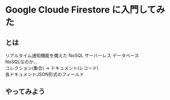 # Google Cloude Firestore に入門してみた
## とは
リアルタイム通知機能を備えた NoSQL サーバーレス データベース<br>
NoSQLなのか...<br>
コレクション(集合) -> ドキュメント(レコード)<br>
各ドキュメントJSON形式のフィールド<br>

## やってみよう

